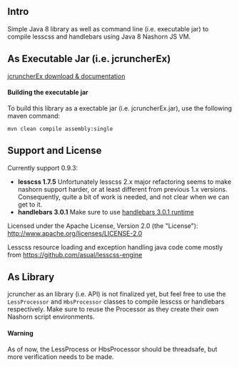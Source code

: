 ## Intro 

Simple Java 8 library as well as command line (i.e. executable jar) to compile lesscss and handlebars using Java 8 Nashorn JS VM.

## As Executable Jar (i.e. jcruncherEx)

[jcruncherEx download &amp; documentation](http://jcruncher.org/)

#### Building the executable jar

To build this library as a exectable jar (i.e. jcruncherEx.jar), use the following maven command:

```
mvn clean compile assembly:single
```

## Support and License
Currently support 0.9.3: 
- **lesscss 1.7.5** Unfortunately lesscss 2.x major refactoring seems to make nashorn support harder, or at least different from previous 1.x versions. Consequently, quite a bit of work is needed, and not clear when we can get to it.
- **handlebars 3.0.1** Make sure to use [handlebars 3.0.1 runtime](http://builds.handlebarsjs.com.s3.amazonaws.com/handlebars.runtime-v3.0.1.js)

Licensed under the Apache License, Version 2.0 (the "License"): http://www.apache.org/licenses/LICENSE-2.0

Lesscss resource loading and exception handling java code come mostly from https://github.com/asual/lesscss-engine



## As Library

jcruncher as an library (i.e. API) is not finalized yet, but feel free to use the ```LessProcessor``` and ```HbsProcessor``` classes to compile lesscss or handlebars respectively. Make sure to reuse the Processor as they create their own Nashorn script environments. 

#### Warning

As of now, the LessProcess or HbsProcessor should be threadsafe, but more verification needs to be made.

